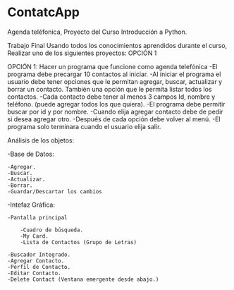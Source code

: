# ContatcApp
Agenda teléfonica, Proyecto del Curso Introducción a Python.

Trabajo Final
Usando todos los conocimientos aprendidos durante el curso,
Realizar uno de los siguientes proyectos: OPCIÓN 1

OPCIÓN 1: Hacer un programa que funcione como agenda telefónica
    -El programa debe precargar 10 contactos al iniciar.
    -Al iniciar el programa el usuario debe tener opciones que le permitan agregar, buscar, actualizar y 
        borrar un contacto. También una opción que le permita listar todos los contactos.
    -Cada contacto debe tener al menos 3 campos Id, nombre y teléfono. (puede agregar todos los que quiera).
    -El programa debe permitir buscar por id y por nombre.
    -Cuando elija agregar contacto debe de pedir si desea agregar otro.
    -Después de cada opción debe volver al menú.
    -El programa solo terminara cuando el usuario elija salir.

Análisis de los objetos:

-Base de Datos:

    -Agregar.
    -Buscar.
    -Actualizar.
    -Borrar.
    -Guardar/Descartar los cambios
    

-Intefaz Gráfica:

    -Pantalla principal

        -Cuadro de búsqueda.
        -My Card.
        -Lista de Contactos (Grupo de Letras)

    -Buscador Integrado.
    -Agregar Contacto.
    -Perfil de Contacto.
    -Editar Contacto.
    -Delete Contact (Ventana emergente desde abajo.)
